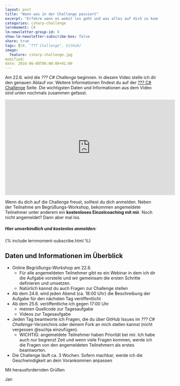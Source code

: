 ```yaml
---
layout: post
title: "Wann was in der Challenge passiert"
excerpt: "Erfahre wann es womit los geht und was alles auf dich zu kommt."
categories: csharp-challenge
lernmoment: C#
lm-newsletter-group-id: 8
show-lm-newsletter-subscribe-box: false
share: true
tags: [C#, "TTT Challenge", GitHub]
image:
  feature: csharp-challenge.jpg
modified:
date: 2016-06-08T06:00:00+01:00
---
```


Am 22.6. wird die *??? C# Challenge* beginnen. In diesem Video stelle ich dir den genauen Ablauf vor. Weitere Informationen findest du auf der [??? C# Challenge](/csharp-challenge/) Seite. Die wichtigsten Daten und Informationen aus dem Video sind unten nochmals zusammen gefasst.

<iframe width="560" height="315" src="https://www.youtube-nocookie.com/embed/sRmq_hPWZkQ" frameborder="0" allow="encrypted-media" allowfullscreen></iframe>

Wenn du dich auf die Challenge freust, solltest du dich anmelden. Neben der Teilnahme am Begrüßungs-Workshop, bekommen angemeldete Teilnehmer unter anderem ein **kostenloses Einzelcoaching mit mir**. Noch nicht angemeldet? Dann aber mal los.

<div class="subscribe-notice">
  <h5>Hier unverbindlich und kostenlos anmelden:</h5>
    {% include lernmoment-subscribe.html %}
</div>

## Daten und Informationen im Überblick

- Online Begrüßungs-Workshop am 22.6.
  - Für alle angemeldeten Teilnehmer gibt es ein Webinar in dem ich dir die Aufgabe vorstelle und wir gemeinsam die ersten Schritte definieren und umsetzen.
  - Natürlich kannst du auch Fragen zur Challenge stellen
- Ab dem 24.6. wird jeden Abend (ca. 18:00 Uhr) die Beschreibung der Aufgabe für den nächsten Tag veröffentlicht
- Ab dem 25.6. veröffentliche ich gegen 17:00 Uhr
  - meinen Quellcode zur Tagesaufgabe
  - Videos zur Tagesaufgabe
- Jeden Tag beantworte ich Fragen, die du über GitHub Issues im *??? C# Challenge*-Verzeichnis oder deinem Fork an mich stellen kannst (nicht vergessen @suchja einzufügen).
  - WICHTIG: angemeldete Teilnehmer haben Priorität bei mir. Ich habe auch nur begrenzt Zeit und wenn viele Fragen kommen, werde ich die Fragen von den angemeldeten Teilnehmern als erstes beantworten.
- Die Challenge läuft ca. 3 Wochen. Sofern machbar, werde ich die Geschwindigkeit an dein Vorankommen anpassen

Mit herausfordernden Grüßen

Jan
